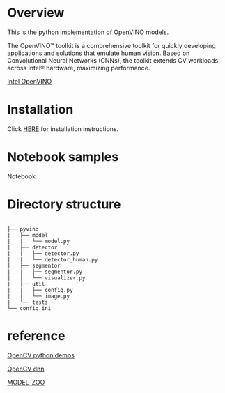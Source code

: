 # Overview

This is the python implementation of OpenVINO models.

The OpenVINO™ toolkit is a comprehensive toolkit for quickly developing applications and solutions that emulate human vision. 
Based on Convolutional Neural Networks (CNNs), the toolkit extends CV workloads across Intel® hardware, maximizing performance.

[Intel OpenVINO](https://software.intel.com/en-us/openvino-toolkit)

# Installation

Click [HERE](https://github.com/hampen2929/pyvino/blob/master/INSTALL.md) for installation instructions.

# Notebook samples
Notebook 

# Directory structure

```

├── pyvino
|   ├── model
|   |   └── model.py
|   ├── detector
|   |   ├── detector.py
|   |   └── detector_human.py
|   ├── segmentor
|   |   ├── segmentor.py
|   |   └── visualizer.py
|   ├── util
|   |   ├── config.py
|   |   └── image.py
|   └── tests
└── config.ini

```

# reference
[OpenCV python demos](https://github.com/opencv/open_model_zoo/tree/master/demos/python_demos)

[OpenCV dnn](https://github.com/opencv/opencv/tree/master/samples/dnn)

[MODEL_ZOO](https://download.01.org/opencv/2019/open_model_zoo/R2/20190716_170000_models_bin/)
